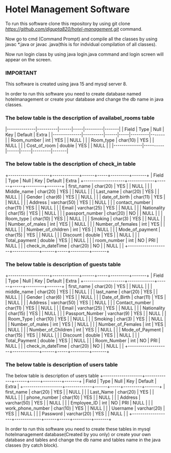 # Hotel Management Software

To run this software clone this repository by using git clone *https://github.com/djgupta820/hotel-management.git* command.

Now go to cmd (Command Prompt) and compile all the classes by using javac \*.java or javac <filename>.java(this is for indvidual compilation of all classes).

Now run login class by using java login.java command and login screen will appear on the screen.

### IMPORTANT

This software is created using java 15 and mysql server 8.

In order to run this software you need to create database named hotelmanagement or create your database and change the db name in java classes.

### The below table is the description of availabel_rooms table
|--------------|----------|------|-----|---------|-------|
| Field        | Type     | Null | Key | Default | Extra |
|--------------|----------|------|-----|---------|-------|
| Room_number  | int      | YES  |     | NULL    |       |
| Room_type    | char(10) | YES  |     | NULL    |       |
| Cost_of_room | double   | YES  |     | NULL    |       |
|--------------|----------|------|-----|---------|-------|

### The below table is the description of check_in table
+--------------------+-------------+------+-----+---------+-------+
| Field              | Type        | Null | Key | Default | Extra |
+--------------------+-------------+------+-----+---------+-------+
| first_name         | char(20)    | YES  |     | NULL    |       |
| Middle_name        | char(20)    | YES  |     | NULL    |       |
| Last_name          | char(20)    | YES  |     | NULL    |       |
| Gender             | char(6)     | YES  |     | NULL    |       |
| date_of_birth      | char(11)    | YES  |     | NULL    |       |
| Address            | varchar(50) | YES  |     | NULL    |       |
| contact_number     | char(11)    | YES  |     | NULL    |       |
| Email              | varchar(25) | YES  |     | NULL    |       |
| Nationality        | char(15)    | YES  |     | NULL    |       |
| passport_number    | char(20)    | NO   |     | NULL    |       |
| Room_type          | char(10)    | YES  |     | NULL    |       |
| Smoking            | char(3)     | YES  |     | NULL    |       |
| Number_of_males    | int         | YES  |     | NULL    |       |
| Number_of_females  | int         | YES  |     | NULL    |       |
| Number_of_children | int         | YES  |     | NULL    |       |
| Mode_of_payment    | char(15)    | YES  |     | NULL    |       |
| Discount           | double      | YES  |     | NULL    |       |
| Total_payment      | double      | YES  |     | NULL    |       |
| room_number        | int         | NO   | PRI | NULL    |       |
| check_in_dateTime  | char(20)    | NO   |     | NULL    |       |
+--------------------+-------------+------+-----+---------+-------+

### The below table is description of guests table
+--------------------+-------------+------+-----+---------+-------+
| Field              | Type        | Null | Key | Default | Extra |
+--------------------+-------------+------+-----+---------+-------+
| first_name         | char(20)    | YES  |     | NULL    |       |
| middle_name        | char(20)    | YES  |     | NULL    |       |
| last_name          | char(20)    | YES  |     | NULL    |       |
| Gender             | char(6)     | YES  |     | NULL    |       |
| Date_of_Birth      | char(11)    | YES  |     | NULL    |       |
| Address            | varchar(50) | YES  |     | NULL    |       |
| Contact_number     | char(11)    | YES  |     | NULL    |       |
| Email              | varchar(25) | YES  |     | NULL    |       |
| Nationality        | char(15)    | YES  |     | NULL    |       |
| Passport_Number    | varchar(9)  | YES  |     | NULL    |       |
| Room_Type          | char(10)    | YES  |     | NULL    |       |
| Smoking            | char(3)     | YES  |     | NULL    |       |
| Number_of_males    | int         | YES  |     | NULL    |       |
| Number_of_Females  | int         | YES  |     | NULL    |       |
| Number_of_Children | int         | YES  |     | NULL    |       |
| Mode_of_Payment    | char(15)    | YES  |     | NULL    |       |
| Discount           | double      | YES  |     | NULL    |       |
| Total_Payment      | double      | YES  |     | NULL    |       |
| Room_Number        | int         | NO   | PRI | NULL    |       |
| check_in_dateTime  | char(20)    | NO   |     | NULL    |       |
+--------------------+-------------+------+-----+---------+-------+

### The below table is description of users table
The below table is description of users table
+-------------------+-------------+------+-----+---------+-------+
| Field             | Type        | Null | Key | Default | Extra |
+-------------------+-------------+------+-----+---------+-------+
| first_name        | char(20)    | YES  |     | NULL    |       |
| Last_Name         | char(20)    | YES  |     | NULL    |       |
| phone_number      | char(10)    | YES  |     | NULL    |       |
| Address           | varchar(50) | YES  |     | NULL    |       |
| Employee_ID       | int         | NO   | PRI | NULL    |       |
| work_phone_number | char(10)    | YES  |     | NULL    |       |
| Username          | varchar(20) | YES  |     | NULL    |       |
| Password          | varchar(20) | YES  |     | NULL    |       |
+-------------------+-------------+------+-----+---------+-------+

In order to run this software you need to create these tables in mysql
hotelmanagement database(Created by you only) or create your own database
and tables and change the db name and tables name in the java classes (try catch block).
